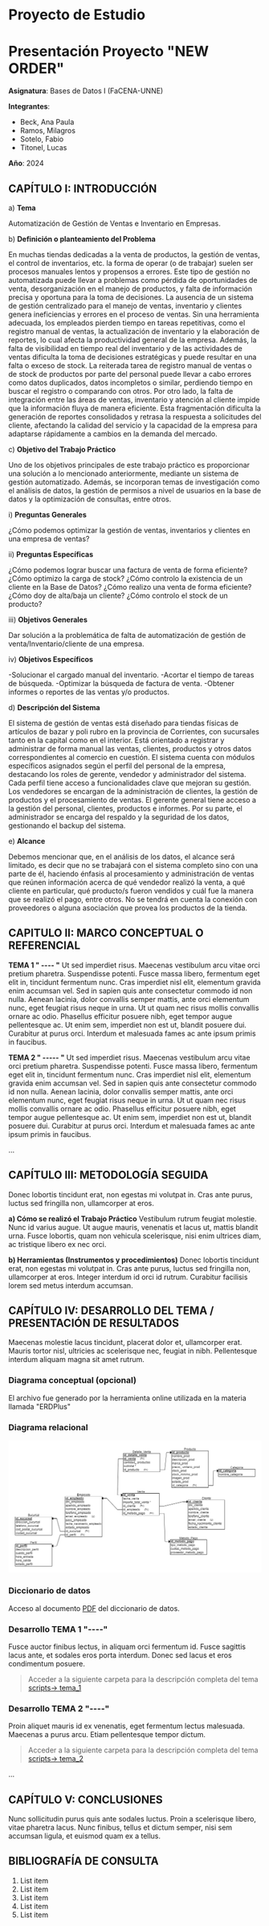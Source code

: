 # Proyecto de Estudio
    
# Presentación Proyecto "NEW ORDER"

**Asignatura**: Bases de Datos I (FaCENA-UNNE)

**Integrantes**:
 - Beck, Ana Paula
 - Ramos, Milagros
 - Sotelo, Fabio
 - Titonel, Lucas

**Año**: 2024

## CAPÍTULO I: INTRODUCCIÓN

a)	**Tema** 

Automatización de Gestión de Ventas e Inventario en Empresas.

b)	**Definición o planteamiento del Problema**

En muchas tiendas dedicadas a la venta de productos, la gestión de ventas, el control de inventarios, etc. la forma de operar (o de trabajar) suelen ser procesos manuales lentos y propensos a errores. Este tipo de gestión no automatizada puede llevar a problemas como pérdida de oportunidades de venta, desorganización en el manejo de productos, y falta de información precisa y oportuna para la toma de decisiones.
La ausencia de un sistema de gestión centralizado para el manejo de ventas, inventario y clientes genera ineficiencias y errores en el proceso de ventas. Sin una herramienta adecuada, los empleados pierden tiempo en tareas repetitivas, como el registro manual de ventas, la actualización de inventario y la elaboración de reportes, lo cual afecta la productividad general de la empresa. Además, la falta de visibilidad en tiempo real del inventario y de las actividades de ventas dificulta la toma de decisiones estratégicas y puede resultar en una falta o exceso de stock.
La reiterada tarea de registro manual de ventas o de stock de productos por parte del personal puede llevar a cabo errores como datos duplicados, datos incompletos o similar, perdiendo tiempo en buscar el registro o comparando con otros. 
Por otro lado, la falta de integración entre las áreas de ventas, inventario y atención al cliente impide que la información fluya de manera eficiente. Esta fragmentación dificulta la generación de reportes consolidados y retrasa la respuesta a solicitudes del cliente, afectando la calidad del servicio y la capacidad de la empresa para adaptarse rápidamente a cambios en la demanda del mercado.

c)	**Objetivo del Trabajo Práctico**

Uno de los objetivos principales de este trabajo práctico es proporcionar una solución a lo mencionado anteriormente, mediante un sistema de gestión automatizado. 
Además, se incorporan temas de investigación como el análisis de datos, la gestión de permisos a nivel de usuarios en la base de datos y la optimización de consultas, entre otros.

i)	**Preguntas Generales**

¿Cómo podemos optimizar la gestión de ventas, inventarios y clientes en una empresa de ventas?

ii)	**Preguntas Específicas**

¿Cómo podemos lograr buscar una factura de venta de forma eficiente?
¿Cómo optimizo la carga de stock?
¿Cómo controlo la existencia de un cliente en la Base de Datos?
¿Cómo realizo una venta de forma eficiente?
¿Cómo doy de alta/baja un cliente?
¿Cómo controlo el stock de un producto?

iii)	**Objetivos Generales**

Dar solución a la problemática de falta de automatización de gestión de venta/Inventario/cliente de una empresa. 

iv)	**Objetivos Específicos**

-Solucionar el cargado manual del inventario.
-Acortar el tiempo de tareas de búsqueda.
-Optimizar la búsqueda de factura de venta.
-Obtener informes o reportes de las ventas y/o productos.

d)	**Descripción del Sistema**

El sistema de gestión de ventas está diseñado para tiendas físicas de artículos de bazar y poli rubro en la provincia de Corrientes, con sucursales tanto en la capital como en el interior. Está orientado a registrar y administrar de forma manual las ventas, clientes, productos y otros datos correspondientes al comercio en cuestión.
El sistema cuenta con módulos específicos asignados según el perfil del personal de la empresa, destacando los roles de gerente, vendedor y administrador del sistema. Cada perfil tiene acceso a funcionalidades clave que mejoran su gestión. Los vendedores se encargan de la administración de clientes, la gestión de productos y el procesamiento de ventas. El gerente general tiene acceso a la gestión del personal, clientes, productos e informes. Por su parte, el administrador se encarga del respaldo y la seguridad de los datos, gestionando el backup del sistema.

e)	**Alcance**

Debemos mencionar que, en el análisis de los datos, el alcance será limitado, es decir que no se trabajará con el sistema completo sino con una parte de él, haciendo énfasis al procesamiento y administración de ventas que reúnen información acerca de qué vendedor realizó la venta, a qué cliente en particular, qué producto/s fueron vendidos y cuál fue la manera que se realizó el pago, entre otros.
No se tendrá en cuenta la conexión con proveedores o alguna asociación que provea los productos de la tienda.



## CAPITULO II: MARCO CONCEPTUAL O REFERENCIAL

**TEMA 1 " ---- "** 
Ut sed imperdiet risus. Maecenas vestibulum arcu vitae orci pretium pharetra. Suspendisse potenti. Fusce massa libero, fermentum eget elit in, tincidunt fermentum nunc. Cras imperdiet nisl elit, elementum gravida enim accumsan vel. Sed in sapien quis ante consectetur commodo id non nulla. Aenean lacinia, dolor convallis semper mattis, ante orci elementum nunc, eget feugiat risus neque in urna. Ut ut quam nec risus mollis convallis ornare ac odio. Phasellus efficitur posuere nibh, eget tempor augue pellentesque ac. Ut enim sem, imperdiet non est ut, blandit posuere dui. Curabitur at purus orci. Interdum et malesuada fames ac ante ipsum primis in faucibus.


**TEMA 2 " ----- "** 
Ut sed imperdiet risus. Maecenas vestibulum arcu vitae orci pretium pharetra. Suspendisse potenti. Fusce massa libero, fermentum eget elit in, tincidunt fermentum nunc. Cras imperdiet nisl elit, elementum gravida enim accumsan vel. Sed in sapien quis ante consectetur commodo id non nulla. Aenean lacinia, dolor convallis semper mattis, ante orci elementum nunc, eget feugiat risus neque in urna. Ut ut quam nec risus mollis convallis ornare ac odio. Phasellus efficitur posuere nibh, eget tempor augue pellentesque ac. Ut enim sem, imperdiet non est ut, blandit posuere dui. Curabitur at purus orci. Interdum et malesuada fames ac ante ipsum primis in faucibus.

...

## CAPÍTULO III: METODOLOGÍA SEGUIDA 

Donec lobortis tincidunt erat, non egestas mi volutpat in. Cras ante purus, luctus sed fringilla non, ullamcorper at eros.

 **a) Cómo se realizó el Trabajo Práctico**
Vestibulum rutrum feugiat molestie. Nunc id varius augue. Ut augue mauris, venenatis et lacus ut, mattis blandit urna. Fusce lobortis, quam non vehicula scelerisque, nisi enim ultrices diam, ac tristique libero ex nec orci.

 **b) Herramientas (Instrumentos y procedimientos)**
Donec lobortis tincidunt erat, non egestas mi volutpat in. Cras ante purus, luctus sed fringilla non, ullamcorper at eros. Integer interdum id orci id rutrum. Curabitur facilisis lorem sed metus interdum accumsan. 


## CAPÍTULO IV: DESARROLLO DEL TEMA / PRESENTACIÓN DE RESULTADOS 

Maecenas molestie lacus tincidunt, placerat dolor et, ullamcorper erat. Mauris tortor nisl, ultricies ac scelerisque nec, feugiat in nibh. Pellentesque interdum aliquam magna sit amet rutrum. 



### Diagrama conceptual (opcional)
El archivo fue generado por la herramienta online utilizada en la materia llamada "ERDPlus"

### Diagrama relacional
![diagrama_relacional](https://github.com/PaulaBeck/new_order_proyecto_estudio/blob/master/doc/Modelo-Relacional-Proyecto-New-Order.png)

### Diccionario de datos

Acceso al documento [PDF](doc/diccionario_datos.pdf) del diccionario de datos.


### Desarrollo TEMA 1 "----"

Fusce auctor finibus lectus, in aliquam orci fermentum id. Fusce sagittis lacus ante, et sodales eros porta interdum. Donec sed lacus et eros condimentum posuere. 

> Acceder a la siguiente carpeta para la descripción completa del tema [scripts-> tema_1](script/tema01_nombre_tema)

### Desarrollo TEMA 2 "----"

Proin aliquet mauris id ex venenatis, eget fermentum lectus malesuada. Maecenas a purus arcu. Etiam pellentesque tempor dictum. 

> Acceder a la siguiente carpeta para la descripción completa del tema [scripts-> tema_2](script/tema02_nombre_tema)

... 


## CAPÍTULO V: CONCLUSIONES

Nunc sollicitudin purus quis ante sodales luctus. Proin a scelerisque libero, vitae pharetra lacus. Nunc finibus, tellus et dictum semper, nisi sem accumsan ligula, et euismod quam ex a tellus. 



## BIBLIOGRAFÍA DE CONSULTA

 1. List item
 2. List item
 3. List item
 4. List item
 5. List item

